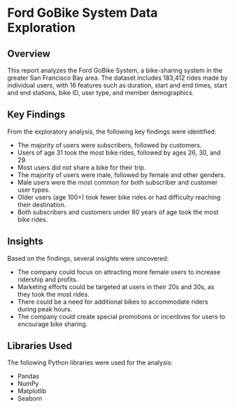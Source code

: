 # Ford GoBike System Data Exploration

## Overview

This report analyzes the Ford GoBike System, a bike-sharing system in the greater San Francisco Bay area. The dataset includes 183,412 rides made by individual users, with 16 features such as duration, start and end times, start and end stations, bike ID, user type, and member demographics. 

## Key Findings

From the exploratory analysis, the following key findings were identified:

- The majority of users were subscribers, followed by customers.
- Users of age 31 took the most bike rides, followed by ages 26, 30, and 29.
- Most users did not share a bike for their trip.
- The majority of users were male, followed by female and other genders.
- Male users were the most common for both subscriber and customer user types.
- Older users (age 100+) took fewer bike rides or had difficulty reaching their destination.
- Both subscribers and customers under 80 years of age took the most bike rides.

## Insights

Based on the findings, several insights were uncovered:

- The company could focus on attracting more female users to increase ridership and profits.
- Marketing efforts could be targeted at users in their 20s and 30s, as they took the most rides.
- There could be a need for additional bikes to accommodate riders during peak hours.
- The company could create special promotions or incentives for users to encourage bike sharing.

## Libraries Used

The following Python libraries were used for the analysis:

- Pandas
- NumPy
- Matplotlib
- Seaborn
